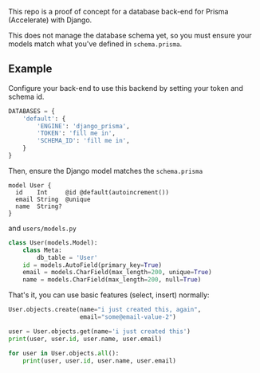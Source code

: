 This repo is a proof of concept for a database back-end for Prisma (Accelerate) with Django.

This does not manage the database schema yet, so you must ensure your models match what you've defined in `schema.prisma`.


## Example

Configure your back-end to use this backend by setting your token and schema id.

```python
DATABASES = {
    'default': {
        'ENGINE': 'django_prisma',
        'TOKEN': 'fill me in',
        'SCHEMA_ID': 'fill me in',
    }
}

```

Then, ensure the Django model matches the `schema.prisma`

```prisma
model User {
  id    Int     @id @default(autoincrement())
  email String  @unique
  name  String?
}
```

and `users/models.py`

```python
class User(models.Model):
    class Meta:
        db_table = 'User'
    id = models.AutoField(primary_key=True)
    email = models.CharField(max_length=200, unique=True)
    name = models.CharField(max_length=200, null=True)
```

That's it, you can use basic features (select, insert) normally:

```python
User.objects.create(name="i just created this, again",
                    email="some@email-value-2")

user = User.objects.get(name='i just created this')
print(user, user.id, user.name, user.email)

for user in User.objects.all():
    print(user, user.id, user.name, user.email)
```
